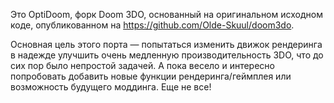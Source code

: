 Это OptiDoom, форк Doom 3DO, основанный на оригинальном исходном коде, опубликованном на https://github.com/Olde-Skuul/doom3do.

Основная цель этого порта — попытаться изменить движок рендеринга в надежде улучшить очень медленную производительность 3DO, что до сих пор было непростой задачей.
А пока весело и интересно попробовать добавить новые функции рендеринга/геймплея или возможность будущего моддинга. Еще не все!